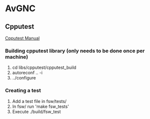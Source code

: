 # AvGNC

## Cpputest
[Cpputest Manual](https://cpputest.github.io/manual.html)

### Building cpputest library (only needs to be done once per machine)
1. cd libs/cpputest/cpputest_build
2. autoreconf .. -i
3. ../configure

### Creating a test
1. Add a test file in fsw/tests/
2. In fsw/ run 'make fsw_tests'
3. Execute ./build/fsw_test

